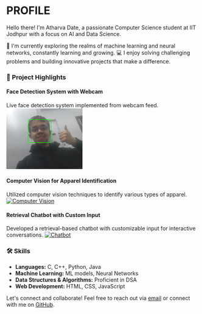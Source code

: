 # PROFILE

Hello there! I'm Atharva Date, a passionate Computer Science student at IIT Jodhpur with a focus on AI and Data Science.

🌱 I'm currently exploring the realms of machine learning and neural networks, constantly learning and growing.
💻 I enjoy solving challenging problems and building innovative projects that make a difference.

### 🚀 Project Highlights

#### Face Detection System with Webcam
Live face detection system implemented from webcam feed.
<a href="https://github.com/ADIITJ/face_detection_webcam"><img src="face.png" alt="Face Detection" width="200"/></a>

#### Computer Vision for Apparel Identification
Utilized computer vision techniques to identify various types of apparel.
<a href="https://github.com/ADIITJ/basic-computer-vision"><img src="https://your-image-url.com" alt="Computer Vision" width="200"/></a>

#### Retrieval Chatbot with Custom Input
Developed a retrieval-based chatbot with customizable input for interactive conversations.
<a href="https://github.com/ADIITJ/retrieval-chatbot"><img src="https://your-image-url.com" alt="Chatbot" width="200"/></a>

### 🛠️ Skills

- **Languages:** C, C++, Python, Java
- **Machine Learning:** ML models, Neural Networks
- **Data Structures & Algorithms:** Proficient in DSA
- **Web Development:** HTML, CSS, JavaScript

Let's connect and collaborate! Feel free to reach out via [email](mailto:b22ai045@iitj.ac.in) or connect with me on [GitHub](https://github.com/ADIITJ/).

